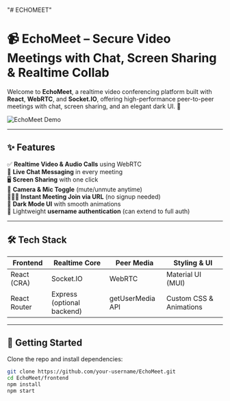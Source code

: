 "# ECHOMEET" 
# 📹 EchoMeet – Secure Video Meetings with Chat, Screen Sharing & Realtime Collab

Welcome to **EchoMeet**, a realtime video conferencing platform built with **React**, **WebRTC**, and **Socket.IO**, offering high-performance peer-to-peer meetings with chat, screen sharing, and an elegant dark UI. 🚀

![EchoMeet Demo](./public/screenshot.png)

---

## ✨ Features

✅ **Realtime Video & Audio Calls** using WebRTC  
💬 **Live Chat Messaging** in every meeting  
🖥️ **Screen Sharing** with one click  
🎥 **Camera & Mic Toggle** (mute/unmute anytime)  
🧑‍🤝‍🧑 **Instant Meeting Join via URL** (no signup needed)  
🌙 **Dark Mode UI** with smooth animations  
🔐 Lightweight **username authentication** (can extend to full auth)

---

## 🛠 Tech Stack

| Frontend       | Realtime Core   | Peer Media   | Styling & UI       |
|----------------|------------------|--------------|--------------------|
| React (CRA)    | Socket.IO        | WebRTC       | Material UI (MUI)  |
| React Router   | Express (optional backend) | getUserMedia API | Custom CSS & Animations |

---

## 🚀 Getting Started

Clone the repo and install dependencies:

```bash
git clone https://github.com/your-username/EchoMeet.git
cd EchoMeet/frontend
npm install
npm start
